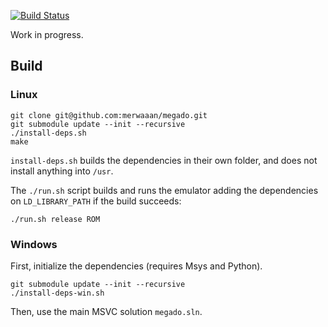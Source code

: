 [![Build Status](https://travis-ci.org/merwaaan/megado.svg?branch=master)](https://travis-ci.org/merwaaan/megado)

Work in progress.

## Build

### Linux

```
git clone git@github.com:merwaaan/megado.git
git submodule update --init --recursive
./install-deps.sh
make
```

`install-deps.sh` builds the dependencies in their own folder, and does not
install anything into `/usr`.

The `./run.sh` script builds and runs the emulator adding the dependencies on
`LD_LIBRARY_PATH` if the build succeeds:

```
./run.sh release ROM
```

### Windows

First, initialize the dependencies (requires Msys and Python).

```
git submodule update --init --recursive
./install-deps-win.sh
```

Then, use the main MSVC solution `megado.sln`.
